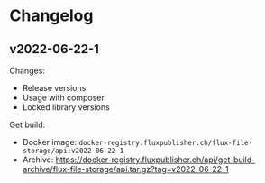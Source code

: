 # Changelog

## v2022-06-22-1

Changes:

- Release versions
- Usage with composer
- Locked library versions

Get build:

- Docker image: `docker-registry.fluxpublisher.ch/flux-file-storage/api:v2022-06-22-1`
- Archive: https://docker-registry.fluxpublisher.ch/api/get-build-archive/flux-file-storage/api.tar.gz?tag=v2022-06-22-1

